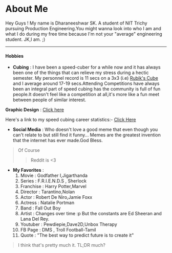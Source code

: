 About Me 
========

Hey Guys ! My name is Dharaneeshwar SK. A student of NIT Trichy pursuing Production Engineering.You might wanna look into who I am and what I do during my free time because I'm not your "average" engineering student. JK,I am. ;)

-------------

#### Hobbies 

- __Cubing__ :  I have been a speed-cuber for a while now and it has always been one of the things that can relieve my stress during a hectic semester. My personnel record is 11 secs on a 3x3 (i.e) [Rubik's Cube](https://www.google.co.in/search?q=rubik%27s+cube&source=lnms&tbm=isch&sa=X&ved=0ahUKEwis9MX--v3aAhUYSI8KHerPB8QQ_AUICigB&biw=1536&bih=758#imgrc=osza7DzVNF1xqM:) and I average around 17-19 secs.Attending Competitions have always been an integral part of speed cubing has the community is full of fun people.It doesn't feel like a competition at all,it's more like a fun meet between people of similar interest.

<b>Graphic Design</b> : [Click here](https://www.instagram.com/beastmaster_064/)

Here's a link to my speed cubing career statistics:- [Click Here](https://www.worldcubeassociation.org/persons/2015KUMA02)

- __Social Media__ : Who doesn't love a good meme that even though you can't relate to but still find it funny... Memes are the greatest invention that the internet has ever made.God Bless.
>Of Course 
>>Reddit is <3

- __My Favorites__ :
            <ol>
              <li> Movie    : Godfather I,Jigarthanda </li>
              <li> Series   : F.R.I.E.N.D.S , Sherlock </li>
              <li> Franchise : Harry Potter,Marvel </li>
              <li> Director : Tarantino,Nolan </li>
              <li> Actor    : Robert De Niro,Jamie Foxx </li>
              <li> Actress  : Natalie Portman </li>
              <li> Band     : Fall Out Boy </li>
              <li> Artist   : Changes over time :p But the constants are Ed Sheeran and Lana Del Rey. </li>
              <li> Youtuber : Pewdiepie,Dave2D,Unbox Therapy </li>
              <li> FB Page  : DMS , Troll Football-Tamil </li>
              <li> Quote : "The best way to predict future is to create it" </li>
            </ol>  
               
> I think that's pretty much it. TL;DR much? 
